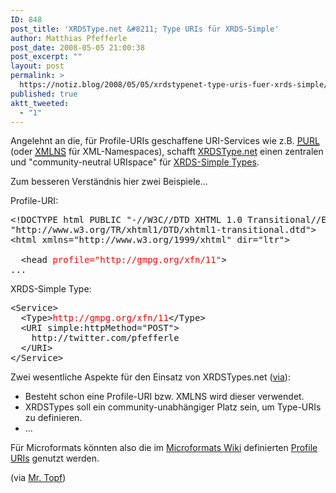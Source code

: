 ```yaml
---
ID: 848
post_title: 'XRDSType.net &#8211; Type URIs für XRDS-Simple'
author: Matthias Pfefferle
post_date: 2008-05-05 21:00:38
post_excerpt: ""
layout: post
permalink: >
  https://notiz.blog/2008/05/05/xrdstypenet-type-uris-fuer-xrds-simple/
published: true
aktt_tweeted:
  - "1"
---
```

Angelehnt an die, für Profile-URIs geschaffene URI-Services wie z.B. <a href="http://purl.com/"><abbr title="Persistent Uniform Resource Locator">PURL</abbr></a> (oder <a href="http://xmlns.com/"><abbr title="XML namespaces">XMLNS</abbr></a> für XML-Namespaces), schafft <a href="http://xrdstype.net/">XRDSType.net</a> einen zentralen und "community-neutral URIspace" für <a href="http://xrds-simple.net/core/1.0/#rfc.section.6.3">XRDS-Simple Types</a>.

Zum besseren Verständnis hier zwei Beispiele...

Profile-URI:

<pre class="code">&lt;!DOCTYPE html PUBLIC "-//W3C//DTD XHTML 1.0 Transitional//EN" 
"http://www.w3.org/TR/xhtml1/DTD/xhtml1-transitional.dtd"&gt;
&lt;html xmlns="http://www.w3.org/1999/xhtml" dir="ltr"&gt;

  &lt;head <span style="color: #ff0000">profile="http://gmpg.org/xfn/11"</span>&gt;
...</pre>

XRDS-Simple Type:

<pre class="code">&lt;Service&gt;
  &lt;Type&gt;<span style="color: #ff0000">http://gmpg.org/xfn/11</span>&lt;/Type&gt;
  &lt;URI simple:httpMethod="POST"&gt;
    http://twitter.com/pfefferle
  &lt;/URI&gt;
&lt;/Service&gt;</pre>

Zwei wesentliche Aspekte für den Einsatz von XRDSTypes.net (<a href="http://blog.wachob.com/2008/05/announcing-xrds.html">via</a>):

<ul><li>Besteht schon eine Profile-URI bzw. XMLNS wird dieser verwendet.</li>
<li>XRDSTypes soll ein community-unabhängiger Platz sein, um Type-URIs zu definieren.</li>
<li>...</li></ul>

Für Microformats könnten also die im <a href="http://microformats.org/wiki/">Microformats Wiki</a> definierten <a href="http://microformats.org/wiki/profile-uris">Profile URIs</a> genutzt werden.

(via <a href="http://mrtopf.de/blog/en/xrds-and-its-service-types-technical/">Mr. Topf</a>)